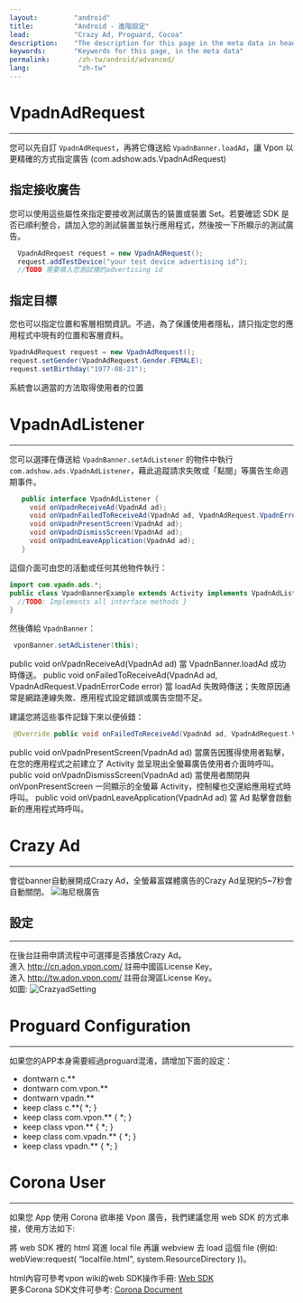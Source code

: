 ```yaml
---
layout:         "android"
title:          "Android - 進階設定"
lead:           "Crazy Ad, Proguard, Cocoa"
description:    "The description for this page in the meta data in header."
keywords:       "Keywords for this page, in the meta data"
permalink:       /zh-tw/android/advanced/
lang:            "zh-tw"
---
```


# VpadnAdRequest
  -----------------------------
  您可以先自訂 `VpadnAdRequest`，再將它傳送給 `VpadnBanner.loadAd`，讓 Vpon 以更精確的方式指定廣告 (com.adshow.ads.VpadnAdRequest)

## 指定接收廣告

  您可以使用這些屬性來指定要接收測試廣告的裝置或裝置 Set。若要確認 SDK 是否已順利整合，請加入您的測試裝置並執行應用程式，然後按一下所顯示的測試廣告。


```Java
  VpadnAdRequest request = new VpadnAdRequest();
  request.addTestDevice("your test device advertising id");
  //TODO 需要填入您測試機的advertising id
```

## 指定目標

  您也可以指定位置和客層相關資訊。不過，為了保護使用者隱私，請只指定您的應用程式中現有的位置和客層資料。


```Java
VpadnAdRequest request = new VpadnAdRequest();
request.setGender(VpadnAdRequest.Gender.FEMALE);
request.setBirthday("1977-08-23");
```
  系統會以適當的方法取得使用者的位置


# VpadnAdListener
  ------------------------------

您可以選擇在傳送給 `VpadnBanner.setAdListener` 的物件中執行 `com.adshow.ads.VpadnAdListener`，藉此追蹤請求失敗或「點閱」等廣告生命週期事件。

```java
   public interface VpadnAdListener {
     void onVpadnReceiveAd(VpadnAd ad);
     void onVpadnFailedToReceiveAd(VpadnAd ad, VpadnAdRequest.VpadnErrorCode errorCode);
     void onVpadnPresentScreen(VpadnAd ad);
     void onVpadnDismissScreen(VpadnAd ad);
     void onVpadnLeaveApplication(VpadnAd ad);
   }
```

這個介面可由您的活動或任何其他物件執行：

```java
import com.vpadn.ads.*;
public class VpadnBannerExample extends Activity implements VpadnAdListener {
  //TODO: Implements all interface methods }
}
```

然後傳給 `VpadnBanner`：

```java
 vponBanner.setAdListener(this);
```

  public void onVpadnReceiveAd(VpadnAd ad) 當 VpadnBanner.loadAd 成功時傳送。 public void onFailedToReceiveAd(VpadnAd ad, VpadnAdRequest.VpadnErrorCode error) 當 loadAd 失敗時傳送；失敗原因通常是網路連線失敗、應用程式設定錯誤或廣告空間不足。

  建議您將這些事件記錄下來以便偵錯：

```java
 @Override public void onFailedToReceiveAd(VpadnAd ad, VpadnAdRequest.VpadnErrorCode errorCode) { Log.d(MY_LOG_TAG, "failed to receive ad (" + errorCode + ")"); }
```

public void onVpadnPresentScreen(VpadnAd ad) 當廣告因獲得使用者點擊，在您的應用程式之前建立了 Activity 並呈現出全螢幕廣告使用者介面時呼叫。 public void onVpadnDismissScreen(VpadnAd ad) 當使用者關閉與 onVponPresentScreen 一同顯示的全螢幕 Activity，控制權也交還給應用程式時呼叫。 public void onVpadnLeaveApplication(VpadnAd ad) 當 Ad 點擊會啟動新的應用程式時呼叫。




# Crazy Ad
---
會從banner自動展開成Crazy Ad，全螢幕富媒體廣告的Crazy Ad呈現約5~7秒會自動關閉。
![海尼根廣告]


## 設定
---
在後台註冊申請流程中可選擇是否播放Crazy Ad。<br>
進入 http://cn.adon.vpon.com/ 註冊中國區License Key。<br>
進入 http://tw.adon.vpon.com/ 註冊台灣區License Key。<br>
如圖:
![CrazyadSetting]


# Proguard Configuration
---
如果您的APP本身需要經過proguard混淆，請增加下面的設定：<br>
- dontwarn c.\*\* <br>
- dontwarn com.vpon.\*\* <br>
- dontwarn vpadn.\*\* <br>
- keep class c.\*\*{ \*; } <br>
- keep class com.vpon.\*\* { \*; } <br>
- keep class vpon.\*\* { \*; } <br>
- keep class com.vpadn.\*\* { \*; } <br>
- keep class vpadn.\*\* { \*; } <br>


# Corona User
---
如果您 App 使用 Corona 欲串接 Vpon 廣告，我們建議您用 web SDK 的方式串接，使用方法如下:  

將 web SDK 裡的 html 寫進 local file 再讓 webview 去 load 這個 file (例如: webView:request( “localfile.html”, system.ResourceDirectory ))。  

html內容可參考vpon wiki的web SDK操作手冊: [Web SDK]  
更多Corona SDK文件可參考: [Corona Document]  





[海尼根廣告]:      {{site.baseurl}}/assets/img/Crazyad.png
[CrazyadSetting]: {{site.baseurl}}/assets/img/CrazyadSetting.png
[Web SDK]: {{site.baseurl}}/zh-tw/web/
[Corona Document]: http://docs.coronalabs.com/api/library/native/newWebView.html
